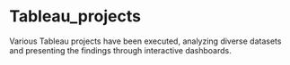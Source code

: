 # Tableau_projects
Various Tableau projects have been executed, analyzing diverse datasets and presenting the findings through interactive dashboards.
